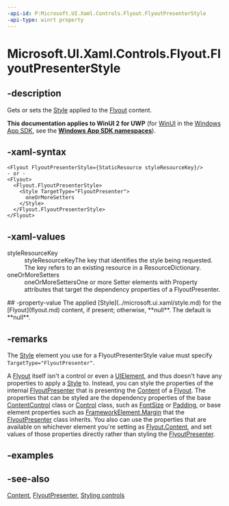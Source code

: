 ```yaml
---
-api-id: P:Microsoft.UI.Xaml.Controls.Flyout.FlyoutPresenterStyle
-api-type: winrt property
---
```


<!-- Property syntax
public Windows.UI.Xaml.Style FlyoutPresenterStyle { get;  set; }
-->

# Microsoft.UI.Xaml.Controls.Flyout.FlyoutPresenterStyle

## -description
Gets or sets the [Style](../microsoft.ui.xaml/style.md) applied to the [Flyout](flyout.md) content.

**This documentation applies to WinUI 2 for UWP** (for [WinUI](/windows/apps/winui/winui3/) in the [Windows App SDK](/windows/apps/windows-app-sdk/), see the **[Windows App SDK namespaces](/windows/windows-app-sdk/api/winrt/)**).

## -xaml-syntax
```xaml
<Flyout FlyoutPresenterStyle={StaticResource styleResourceKey}/>
- or -
<Flyout>
  <Flyout.FlyoutPresenterStyle>
    <Style TargetType="FlyoutPresenter">
      oneOrMoreSetters
    </Style>
  </Flyout.FlyoutPresenterStyle>
</Flyout>
```


## -xaml-values
<dl><dt>styleResourceKey</dt><dd>styleResourceKeyThe key that identifies the style being requested. The key refers to an existing resource in a ResourceDictionary.</dd>
<dt>oneOrMoreSetters</dt><dd>oneOrMoreSettersOne or more Setter elements with Property attributes that target the dependency properties of a FlyoutPresenter.</dd>
</dl>
## -property-value
The applied [Style](../microsoft.ui.xaml/style.md) for the [Flyout](flyout.md) content, if present; otherwise, **null**. The default is **null**.

## -remarks
The [Style](../microsoft.ui.xaml/style.md) element you use for a FlyoutPresenterStyle value must specify `TargetType="FlyoutPresenter"`.

A [Flyout](flyout.md) itself isn't a control or even a [UIElement](../microsoft.ui.xaml/uielement.md), and thus doesn't have any properties to apply a [Style](../microsoft.ui.xaml/style.md) to. Instead, you can style the properties of the internal [FlyoutPresenter](flyoutpresenter.md) that is presenting the [Content](flyout_content.md) of a [Flyout](flyout.md). The properties that can be styled are the dependency properties of the base [ContentControl](contentcontrol.md) class or [Control](control.md) class, such as [FontSize](control_fontsize.md) or [Padding](control_padding.md), or base element properties such as [FrameworkElement.Margin](../microsoft.ui.xaml/frameworkelement_margin.md) that the [FlyoutPresenter](flyoutpresenter.md) class inherits. You also can use the properties that are available on whichever element you're setting as [Flyout.Content](flyout_content.md), and set values of those properties directly rather than styling the [FlyoutPresenter](flyoutpresenter.md).

## -examples

## -see-also
[Content](flyout_content.md), [FlyoutPresenter](flyoutpresenter.md), [Styling controls](/windows/uwp/controls-and-patterns/styling-controls)
